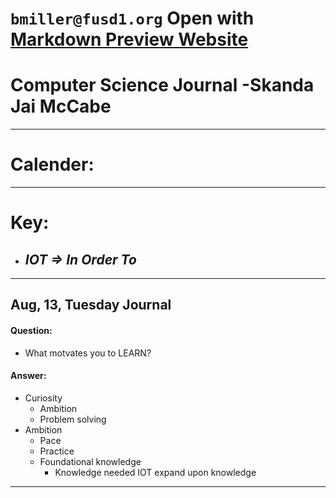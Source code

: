 # `bmiller@fusd1.org` Open with [Markdown Preview Website](https://markdownlivepreview.com) 
# **Computer Science Journal -Skanda Jai McCabe**
---
# Calender:
---
# Key:
- ## *IOT => In Order To*
---
## Aug, 13, Tuesday Journal
#### Question:
  * What motvates you to LEARN?
#### Answer:
  * Curiosity
    * Ambition
    * Problem solving
  * Ambition
    * Pace
    * Practice
    * Foundational knowledge
      * Knowledge needed IOT expand upon knowledge
---
